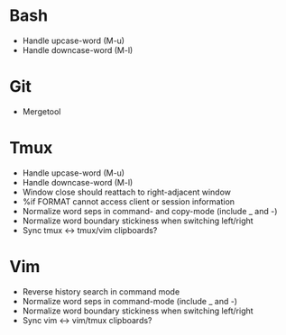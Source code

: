 # Bash
- Handle upcase-word (M-u)
- Handle downcase-word (M-l)

# Git
- Mergetool

# Tmux
- Handle upcase-word (M-u)
- Handle downcase-word (M-l)
- Window close should reattach to right-adjacent window
- %if FORMAT cannot access client or session information
- Normalize word seps in command- and copy-mode (include _ and -)
- Normalize word boundary stickiness when switching left/right
- Sync tmux <-> tmux/vim clipboards?

# Vim
- Reverse history search in command mode
- Normalize word seps in command-mode (include _ and -)
- Normalize word boundary stickiness when switching left/right
- Sync vim <-> vim/tmux clipboards?
